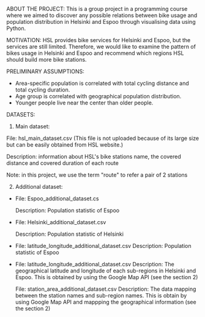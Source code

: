 ABOUT THE PROJECT: This is a group project in a programming course where we aimed to discover any possible relations between bike usage and population distribution in Helsinki and Espoo through visualising data using Python. 

MOTIVATION: HSL provides bike services for Helsinki and Espoo, but the services are still limited. Therefore, we would like to examine the pattern of bikes usage in Helsinki and Espoo and recommend which regions HSL should build more bike stations.

PRELIMINARY ASSUMPTIONS:
- Area-specific population is correlated with total cycling distance and total cycling duration.
- Age group is correlated with geographical population distribution.
- Younger people live near the center than older people.

DATASETS:
1. Main dataset:

File: hsl_main_dataset.csv (This file is not uploaded because of its large size but can be easily obtained from HSL website.)

Description: information about HSL's bike stations name, the covered distance and covered duration of each route

Note: in this project, we use the term "route" to refer a pair of 2 stations

2. Additional dataset:
- File: Espoo_additional_dataset.cs

  Description: Population statistic of Espoo

- File: Helsinki_additional_dataset.csv

  Description: Population statistic of Helsinki

- File: latitude_longitude_additional_dataset.csv
  Description: Population statistic of Espoo

- File: latitude_longitude_additional_dataset.csv
  Description: The geographical latitude and longitude of each sub-regions in Helsinki and Espoo. This is obtained by using the Google Map API (see the section 2)

  File: station_area_additional_dataset.csv
  Description: The data mapping between the station names and sub-region names. This is obtain by using Google Map API and mappping the geographical information (see the section 2)
